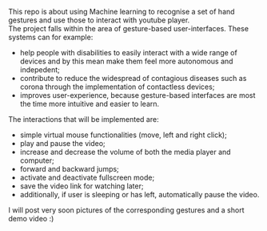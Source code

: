 This repo is about using Machine learning to recognise a set of hand gestures and use those to interact with youtube player.  
The project falls within the area of gesture-based user-interfaces. These systems can for example:  
* help people with disabilities to easily interact with a wide range of devices and by this mean make them feel more autonomous and indepedent;
* contribute to reduce the widespread of contagious diseases such as corona through the implementation of contactless devices;
* improves user-experience, because gesture-based interfaces are most the time more intuitive and easier to learn.  

The interactions that will be implemented are:  
* simple virtual mouse functionalities (move, left and right click);
* play and pause the video;
* increase and decrease the volume of both the media player and computer;
* forward and backward jumps;
* activate and deactivate fullscreen mode;
* save the video link for watching later;
* additionally, if user is sleeping or has left, automatically pause the video.  

I will post very soon pictures of the corresponding gestures and a short demo video :)
 
